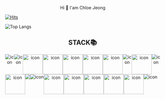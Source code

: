 <div align="center"> Hi 👋  I'am Chloe Jeong</div>

[![Hits](https://hits.seeyoufarm.com/api/count/incr/badge.svg?url=https%3A%2F%2Fgithub.com%2Fgjbae1212%2Fhit-counter&count_bg=%23FFEADF&title_bg=%23FF9898&icon=&icon_color=%23E7E7E7&title=hits&edge_flat=false)](https://github.com/susujjjj)



![Top Langs](https://github-readme-stats.vercel.app/api/top-langs/?username=susujjjj&layout=compact&theme=tokyonight)


<div align="center">
  <h2> STACK📚 </h2>
</div>

<div align="center" style="display: flex; align-items: flex-start;">
<img src="https://img.shields.io/badge/HTML5-E34F26?style=for-the-badge&logo=html5&logoColor=white"alt="icon" /><img src="https://img.shields.io/badge/CSS3-1572B6?style=for-the-badge&logo=css3&logoColor=white" alt="icon" /><img src="https://techstack-generator.vercel.app/js-icon.svg" alt="icon" width="65" height="65" /><img src="https://techstack-generator.vercel.app/ts-icon.svg" alt="icon" width="65" height="65" /><img src="https://techstack-generator.vercel.app/react-icon.svg" alt="icon" width="65" height="65" /><img src="https://techstack-generator.vercel.app/redux-icon.svg" alt="icon" width="65" height="65" /><img src="https://techstack-generator.vercel.app/sass-icon.svg" alt="icon" width="65" height="65" /><img src="https://img.shields.io/badge/Babel-F9DC3e?style=for-the-badge&logo=babel&logoColor=black" alt="icon" /><img src="https://techstack-generator.vercel.app/gatsby-icon.svg" alt="icon" width="65" height="65" /><img src="https://img.shields.io/badge/Vue.js-35495E?style=for-the-badge&logo=vue.js&logoColor=4FC08D" alt="icon" /></div>

<div align="center" style="display: flex; align-items: flex-start;"><img src="https://techstack-generator.vercel.app/storybook-icon.svg" alt="icon" width="65" height="65" /><img src="https://img.shields.io/badge/ESLint-4B3263?style=for-the-badge&logo=eslint&logoColor=white"/><img src="https://img.shields.io/badge/confluence-%23172BF4.svg?style=for-the-badge&logo=confluence&logoColor=white" alt="icon"/><img src="https://techstack-generator.vercel.app/prettier-icon.svg" alt="icon" width="65" height="65" /><img src="https://techstack-generator.vercel.app/restapi-icon.svg" alt="icon" width="65" height="65" /><img src="https://techstack-generator.vercel.app/nginx-icon.svg" alt="icon" width="65" height="65" /><img src="https://techstack-generator.vercel.app/github-icon.svg" alt="icon" width="65" height="65" /><img src="https://techstack-generator.vercel.app/webpack-icon.svg" alt="icon" width="65" height="65" /><img src="https://img.shields.io/badge/MongoDB-4EA94B?style=for-the-badge&logo=mongodb&logoColor=white" alt="icon" /></div>














